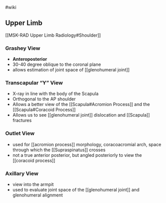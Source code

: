 #wiki 

## Upper Limb
[[MSK-RAD Upper Limb Radiology#Shoulder]]
### Grashey View
- **Anteroposterior**
- 30-40 degree oblique to the coronal plane
- allows estimation of joint space of [[glenohumeral joint]]

### Transcapular “Y” View 
- X-ray in line with the body of the Scapula
- Orthogonal to the AP shoulder
- Allows a better view of the [[Scapula#Acromion Process]] and the [[Scapula#Coracoid Process]]
- Allows us to see [[glenohumeral joint]] dislocation and [[Scapula]] fractures

### Outlet View
- used for [[acromion process]] morphology, coracoacromial arch, space through which the [[Supraspinatus]] crosses
- not a true anterior posterior, but angled posteriorly to view the [[coracoid process]]

### Axillary View
- view into the armpit
- used to evaluate joint space of the [[glenohumeral joint]] and glenohumeral alignment